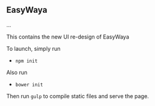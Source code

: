 ## EasyWaya
...

This contains the new UI re-design of EasyWaya

To launch, simply run 
+ `npm init`

Also run
+ `bower init`

Then run `gulp` to compile static files and serve the page.